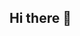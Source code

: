 ## Hi there 👋

<!--
<p align="center">
  <a href="https://github.com/tayyabadev">
    <img height=250 src="https://github-readme-activity-graph.vercel.app/graph?username=tayyabadev&bg_color=282c34&color=FDFD96&line=FDFD96&point=FFFFFF&area_color=79FE96&border_radius=24.5&title_color=FDFD96&border_radius=20px"/>
  </a> 
</p>
<p align="center">
  <a href="https://github.com/tayyabadev">
    [![GitHub Streak](https://github-readme-streak-stats.herokuapp.com?user=DreiDev04&theme=dracula&date_format=M%20j%5B%2C%20Y%5D&card_width=500&card_height=200)](https://git.io/streak-stats)
  </a> 
</p>
-->





<!--
**DreiDev04/DreiDev04** is a ✨ _special_ ✨ repository because its `README.md` (this file) appears on your GitHub profile.

Here are some ideas to get you started:

- 🔭 I’m currently working on ...
- 🌱 I’m currently learning ...
- 👯 I’m looking to collaborate on ...
- 🤔 I’m looking for help with ...
- 💬 Ask me about ...
- 📫 How to reach me: ...
- 😄 Pronouns: ...
- ⚡ Fun fact: ...
-->
